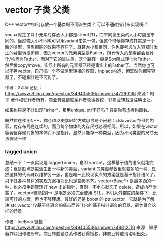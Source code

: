 # vector 子类 父类

C++ vector中如何存放一个基类的不同派生类？
可以不通过指针来实现吗？ 


vector假定了每个元素的存放大小都是sizeof(T)，而不同派生类的大小可能是不同的。当然啦大小不同也可以用variant来包一包，但这个时候你存的其实是一个新的类型，类型擦除的效果不存在了。就算大小都相同，你也要考虑放入容器时发生的类型转换问题，因为vector的元素类型是Father，所有传入的元素都会被转化/构造为Father，而对于它的派生类，这个路径一般是Son隐式转化为Father，然后做copy/move，实际上所有的元素都已经是事实上的Father了。当然你也可以不用vector，自己搞一个不做类型转换的容器，inplace构造，但既然你都写容器了，不碰指针是不可能了。

作者：XZiar
链接：https://www.zhihu.com/question/349405536/answer/847290166
来源：知乎
著作权归作者所有。商业转载请联系作者获得授权，非商业转载请注明出处。

如果你只是不想出现Father*，那用unique_ptr<Father>不好吗？只要你有虚析构函数。

既然你在使用C++，你必须以更底层的方式思考这个问题：std::vector存储的内容，内存布局是连续的，而且每个物体的内存尺寸必须相同。所以，如果在vector容器里存储对象的本体而不是指针，显然只能存一种类型，因为不同类型的尺寸无法保证一样

### tagged union

总结一下：一派实现是 tagged union，也即 variant，这样基于值的语义就能完成；但是缺点是每派生出一种新的类型，variant 的类型参数里就要多加一种，显然这样的代码难以维护另一派，也是唯一比较现实点的方案就是基于指针语义了。只不过各种具体的实现方案相对比也是良莠不齐。vector<Base*> 是最差劲的一种，你必须手动管理好 new 出的指针，否则一不小心就忘了 delete，造成内存泄露了。vector<智能指针> 是限定必须完全使用 STL，不引入外部库的条件下，比较可行的方案，但也不够理想。最好的还是 boost 的 ptr_vector，它就是为了解决 std::vector 仅基于值语义的痛点而设计出的基于指针语义的容器，最为适合这样的场景

作者：IceBear
链接：https://www.zhihu.com/question/349405536/answer/848812510
来源：知乎
著作权归作者所有。商业转载请联系作者获得授权，非商业转载请注明出处。